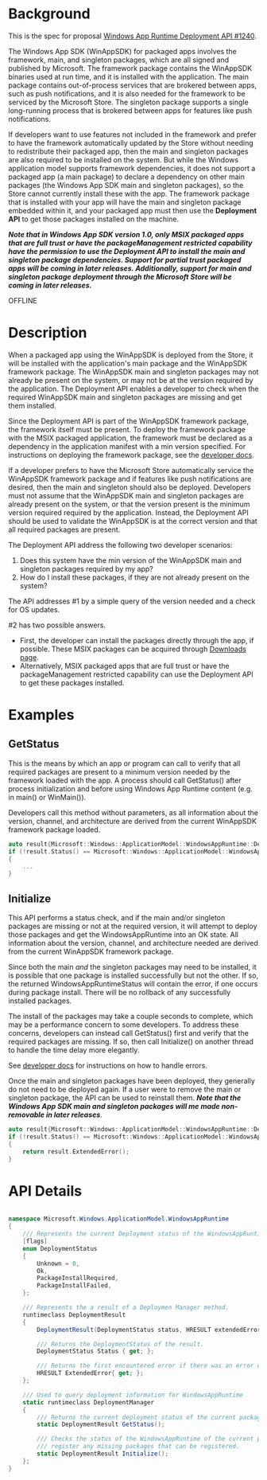 
# Background

This is the spec for proposal [Windows App Runtime Deployment API #1240](https://github.com/microsoft/WindowsAppSDK/issues/1240).

The Windows App SDK (WinAppSDK) for packaged apps involves the framework, main, and singleton packages, which are all signed and published by Microsoft. The framework package contains the WinAppSDK binaries used at run time, and it is installed with the application. The main package contains out-of-process services that are brokered between apps, such as push notifications, and it is also needed for the framework to be serviced by the Microsoft Store. The singleton package supports a single long-running process that is brokered between apps for features like push notifications. 

If developers want to use features not included in the framework and prefer to have the framework automatically updated by the Store without needing to redistribute their packaged app, then the main and singleton packages are also required to be installed on the system. But while the Windows application model supports framework dependencies, it does not support a packaged app (a main package) to declare a dependency on other main packages (the Windows App SDK main and singleton packages), so the Store cannot currently install these with the app. The framework package that is installed with your app will have the main and singleton package embedded within it, and your packaged app must then use the **Deployment API** to get those packages installed on the machine. 

**_Note that in Windows App SDK version 1.0, only MSIX packaged apps that are full trust or have the packageManagement restricted capability have the permission to use the Deployment API to install the main and singleton package dependencies. Support for partial trust packaged apps will be coming in later releases. Additionally, support for main and singleton package deployment through the Microsoft Store will be coming in later releases._**


OFFLINE
# Description

When a packaged app using the WinAppSDK is deployed from the Store, it will be installed with the application's main package and the WinAppSDK framework package. The WinAppSDK main and singleton packages may not already be present on the system, or may not be at the version required by the application. The Deployment API enables a developer to check when the required WinAppSDK main and singleton packages are missing and get them installed.

Since the Deployment API is part of the WinAppSDK framework package, the framework itself must be present. To deploy the framework package with the MSIX packaged application, the framework must be declared as a dependency in the application manifest with a min version specified. For instructions on deploying the framework package, see the [developer docs](https://docs.microsoft.com/en-us/windows/apps/windows-app-sdk/deploy-packaged-apps#deploy-the-windows-app-sdk-framework-package).  

If a developer prefers to have the Microsoft Store automatically service the WinAppSDK framework package and if features like push notifications are desired, then the main and singleton should also be deployed. Developers must not assume that the WinAppSDK main and singleton packages are already present on the system, or that the version present is the minimum version required required by the application. Instead, the Deployment API should be used to validate the WinAppSDK is at the correct version and that all required packages are present. 

The Deployment API address the following two developer scenarios: 
1. Does this system have the min version of the WinAppSDK main and singleton packages required by my app?
2. How do I install these packages, if they are not already present on the system? 

The API addresses #1 by a simple query of the version needed and a check for OS updates. 

#2 has two possible answers. 
- First, the developer can install the packages directly through the app, if possible. These MSIX packages can be acquired through [Downloads page](https://docs.microsoft.com/en-us/windows/apps/windows-app-sdk/downloads). 
- Alternatively, MSIX packaged apps that are full trust or have the packageManagement restricted capability can use the Deployment API to get these packages installed. 

# Examples

## GetStatus

This is the means by which an app or program can call to verify that all required packages are present
to a minimum version needed by the framework loaded with the app.  A process should call GetStatus() after
process initialization and before using Windows App Runtime content (e.g. in main() or WinMain()).

Developers call this method without parameters, as all information about the version, channel, and architecture are derived from the current WinAppSDK framework package loaded. 

```C++
auto result{Microsoft::Windows::ApplicationModel::WindowsAppRuntime::DeploymentManager::GetStatus()};
if (!result.Status() == Microsoft::Windows::ApplicationModel::WindowsAppRuntime::DeploymentStatus::Ok)
{
    ...
}
```

## Initialize

This API performs a status check, and if the main and/or singleton packages are missing or not at the required version, it will attempt to deploy those packages and get the WindowsAppRuntime into an OK state. All information about the version, channel, and
architecture needed are derived from the current WinAppSDK framework package. 

Since both the main _and_ the singleton packages may need to be installed, it is possible that one package is installed successfully but not the other. If so, the returned WindowsAppRuntimeStatus will contain the error, if one occurs during package install. There will be no rollback of any successfully installed packages. 

The install of the packages may take a couple seconds to complete, which may be a performance concern to some developers. To address these concerns, developers can instead call GetStatus() first and verify that the required packages are missing. If so, then call Initialize() on another thread to handle the time delay more elegantly.

See [developer docs](https://docs.microsoft.com/en-us/windows/apps/windows-app-sdk/deploy-packaged-apps#address-installation-errors) for instructions on how to handle errors. 

Once the main and singleton packages have been deployed, they generally do not need to be deployed again. If a user were to remove the main or singleton package, the API can be used to reinstall them. **_Note that the Windows App SDK main and singleton packages will me made non-removable in later releases_**.  


```C++
auto result{Microsoft::Windows::ApplicationModel::WindowsAppRuntime::DeploymentManager::Initialize()};
if (!result.Status() == Microsoft::Windows::ApplicationModel::WindowsAppRuntime::DeploymentStatus::Ok)
{
    return result.ExtendedError();
}
```


# API Details

```c#

namespace Microsoft.Windows.ApplicationModel.WindowsAppRuntime
{
    /// Represents the current Deployment status of the WindowsAppRuntime
    [flags]
    enum DeploymentStatus
    {
        Unknown = 0,
        Ok,
        PackageInstallRequired,
        PackageInstallFailed,
    };

    /// Represents the a result of a Deploymen Manager method.
    runtimeclass DeploymentResult
    {
        DeploymentResult(DeploymentStatus status, HRESULT extendedError);

        /// Returns the DeploymentStatus of the result.
        DeploymentStatus Status { get; };

        /// Returns the first encountered error if there was an error or S_OK if no error.
        HRESULT ExtendedError{ get; };
    };

    /// Used to query deployment information for WindowsAppRuntime
    static runtimeclass DeploymentManager
    {
        /// Returns the current deployment status of the current package's Windows App Runtime.
        static DeploymentResult GetStatus();

        /// Checks the status of the WindowsAppRuntime of the current package and attempts to
        /// register any missing packages that can be registered.
        static DeploymentResult Initialize();
    };
}
```

